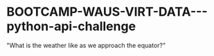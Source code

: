 # BOOTCAMP-WAUS-VIRT-DATA---python-api-challenge
"What is the weather like as we approach the equator?"
